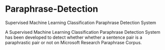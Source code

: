 # Paraphrase-Detection
Supervised Machine Learning Classification Paraphrase Detection System

A Supervised Machine Learning Classification Paraphrase Detection System has been developed to detect whether whether a sentence pair is a paraphrastic pair or not on Microsoft Research Paraphrase Corpus.
